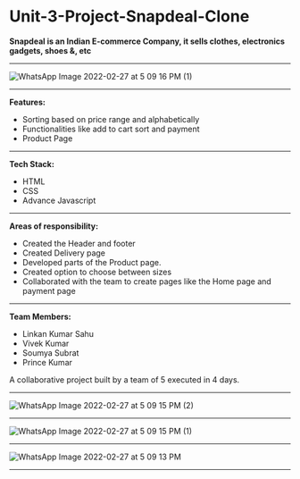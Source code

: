 # Unit-3-Project-Snapdeal-Clone


**Snapdeal is an Indian E-commerce Company, it sells clothes, electronics gadgets, shoes &, etc**

---

![WhatsApp Image 2022-02-27 at 5 09 16 PM (1)](https://user-images.githubusercontent.com/96324576/158606025-524cbbb9-9e20-48ef-ad8c-3669299baf0b.jpeg)


---

**Features:**
- Sorting based on price range and alphabetically <br/>
- Functionalities like add to cart sort and payment <br/>
- Product Page <br/>

---

**Tech Stack:**
 - HTML <br/>
 - CSS <br/>
 - Advance Javascript

---
**Areas of responsibility:**
- Created the Header and footer <br/>
- Created Delivery page <br/>
- Developed parts of the Product page. <br/>
- Created option to choose between sizes<br/>
- Collaborated with the team to create pages like the Home page and payment page<br/>

---
**Team Members:**
- Linkan Kumar Sahu
- Vivek Kumar
- Soumya Subrat
- Prince Kumar

A collaborative project built by a team of 5 executed in 4 days.


---

![WhatsApp Image 2022-02-27 at 5 09 15 PM (2)](https://user-images.githubusercontent.com/96324576/158605747-e1997358-9c7e-421b-8614-06f637cec628.jpeg)

---
![WhatsApp Image 2022-02-27 at 5 09 15 PM (1)](https://user-images.githubusercontent.com/96324576/158606202-2b3a5696-92d1-470c-adaf-c7fab369a9a1.jpeg)

---
![WhatsApp Image 2022-02-27 at 5 09 13 PM](https://user-images.githubusercontent.com/96324576/158606345-540eff3d-db1d-45bc-81ba-06d940f4f38e.jpeg)

---
